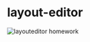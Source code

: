 # layout-editor
![layouteditor homework](https://user-images.githubusercontent.com/53834888/145605043-147973eb-b84a-4a3b-90be-00eac4469518.gif)
